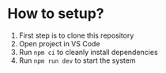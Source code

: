 # How to setup?
1. First step is to clone this repository
2. Open project in VS Code
3. Run `npm ci` to cleanly install dependencies
4. Run `npm run dev` to start the system
